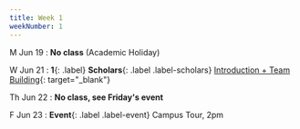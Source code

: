 ```yaml
---
title: Week 1
weekNumber: 1
---
```


M Jun 19
: **No class** (Academic Holiday)

W Jun 21
: **1**{: .label} **Scholars**{: .label .label-scholars} [Introduction + Team Building](https://docs.google.com/presentation/d/1hwwbuW74Bo2cWMhD2XlL3PajM2iMLLDri2AY14KFF7s/edit?usp=sharing){: target="_blank"}

Th Jun 22
: **No class, see Friday's event**

F Jun 23
: **Event**{: .label .label-event} Campus Tour, 2pm
